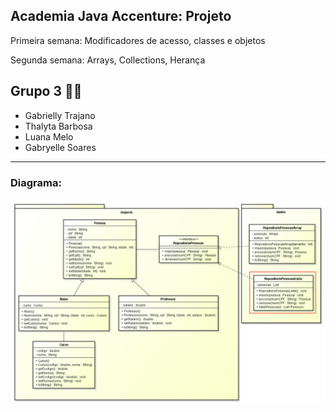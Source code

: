 ## Academia Java Accenture: Projeto

Primeira semana: Modificadores de acesso, classes e objetos

Segunda semana: Arrays, Collections, Herança

## Grupo 3 🎠✨

- Gabrielly Trajano
- Thalyta Barbosa
- Luana Melo
- Gabryelle Soares

---
### Diagrama:

<img src="assets/diagrama.png">
